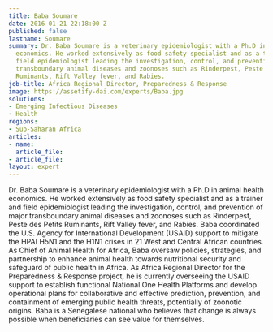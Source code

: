 ```yaml
---
title: Baba Soumare
date: 2016-01-21 22:18:00 Z
published: false
lastname: Soumare
summary: Dr. Baba Soumare is a veterinary epidemiologist with a Ph.D in animal health
  economics. He worked extensively as food safety specialist and as a trainer and
  field epidemiologist leading the investigation, control, and prevention of major
  transboundary animal diseases and zoonoses such as Rinderpest, Peste des Petits
  Ruminants, Rift Valley fever, and Rabies.
job-title: Africa Regional Director, Preparedness & Response
image: https://assetify-dai.com/experts/Baba.jpg
solutions:
- Emerging Infectious Diseases
- Health
regions:
- Sub-Saharan Africa
articles:
- name: 
  article_file: 
- article_file: 
layout: expert
---
```


Dr. Baba Soumare is a veterinary epidemiologist with a Ph.D in animal health economics. He worked extensively as food safety specialist and as a trainer and field epidemiologist leading the investigation, control, and prevention of major transboundary animal diseases and zoonoses such as Rinderpest, Peste des Petits Ruminants, Rift Valley fever, and Rabies. Baba coordinated the U.S. Agency for International Development (USAID) support to mitigate the HPAI H5N1 and the H1N1 crises in 21 West and Central African countries. As Chief of Animal Health for Africa, Baba oversaw policies, strategies, and partnership to enhance animal health towards nutritional security and safeguard of public health in Africa. As Africa Regional Director for the Preparedness & Response project, he is currently overseeing the USAID support to establish functional National One Health Platforms and develop operational plans for collaborative and effective prediction, prevention, and containment of emerging public health threats, potentially of zoonotic origins. Baba is a Senegalese national who believes that change is always possible when beneficiaries can see value for themselves.
